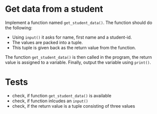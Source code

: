 # Get data from a student
Implement a function named `get_student_data()`. The function should do the following:
- Using `input()` it asks for name, first name and a student-id.
- The values are packed into a tuple.
- This tuple is given back as the return value from the function.

The function `get_student_data()` is then called in the program, the return value is assigned to a variable. Finally, output the variable using `print()`.


# Tests
- check, if function `get_student_data()` is available
- check, if function inlcudes an `input()`
- check, if the return value is a tuple consisting of three values